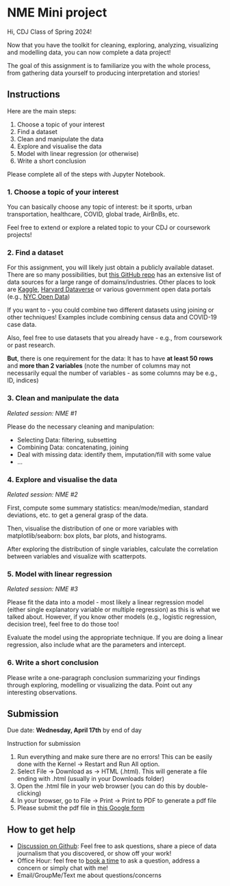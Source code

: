 # NME Mini project

Hi, CDJ Class of Spring 2024!

Now that you have the toolkit for cleaning, exploring, analyzing, visualizing and modelling data, you can now complete a data project!

The goal of this assignment is to familiarize you with the whole process, from gathering data yourself to producing interpretation and stories!

## Instructions

Here are the main steps:
1. Choose a topic of your interest
2. Find a dataset
3. Clean and manipulate the data
4. Explore and visualise the data
5. Model with linear regression (or otherwise)
6. Write a short conclusion

Please complete all of the steps with Jupyter Notebook.

### 1. Choose a topic of your interest

You can basically choose any topic of interest: be it sports, urban transportation, healthcare, COVID, global trade, AirBnBs, etc.

Feel free to extend or explore a related topic to your CDJ or coursework projects!

### 2. Find a dataset

For this assignment, you will likely just obtain a publicly available dataset. There are so many possibilities, but [this GitHub repo](https://github.com/awesomedata/awesome-public-datasets) has an extensive list of data sources for a large range of domains/industries. Other places to look are [Kaggle](https://www.kaggle.com/), [Harvard Dataverse](https://dataverse.harvard.edu/) or various government open data portals (e.g., [NYC Open Data](https://opendata.cityofnewyork.us/))

If you want to - you could combine two different datasets using joining or other techniques! Examples include combining census data and COVID-19 case data.

Also, feel free to use datasets that you already have - e.g., from coursework or past research.

**But**, there is one requirement for the data: It has to have **at least 50 rows** and **more than 2 variables** (note the number of columns may not necessarily equal the number of variables - as some columns may be e.g., ID, indices)

### 3. Clean and manipulate the data

*Related session: NME #1*

Please do the necessary cleaning and manipulation:
- Selecting Data: filtering, subsetting
- Combining Data: concatenating, joining
- Deal with missing data: identify them, imputation/fill with some value
- ...

### 4. Explore and visualise the data

*Related session: NME #2*

First, compute some summary statistics: mean/mode/median, standard deviations, etc. to get a general grasp of the data. 

Then, visualise the distribution of one or more variables with matplotlib/seaborn: box plots, bar plots, and histograms.

After exploring the distribution of single variables, calculate the correlation between variables and visualize with scatterpots.

### 5. Model with linear regression

*Related session: NME #3*

Please fit the data into a model - most likely a linear regression model (either single explanatory variable or multiple regression) as this is what we talked about. However, if you know other models (e.g., logistic regression, decision tree), feel free to do those too! 

Evaluate the model using the appropriate technique. If you are doing a linear regression, also include what are the parameters and intercept.

### 6. Write a short conclusion

Please write a one-paragraph conclusion summarizing your findings through exploring, modelling or visualizing the data. Point out any interesting observations.

## Submission

Due date: **Wednesday, April 17th** by end of day

Instruction for submission
1. Run everything and make sure there are no errors! This can be easily done with the Kernel -> Restart and Run All option.
2. Select File -> Download as -> HTML (.html). This will generate a file ending with .html (usually in your Downloads folder)
3. Open the .html file in your web browser (you can do this by double-clicking)
4. In your browser, go to File -> Print -> Print to PDF to generate a pdf file
5. Please submit the pdf file in [this Google form](https://docs.google.com/forms/d/e/1FAIpQLSd_KefWP_eMm3a8hJhQOetg1EbYXhF2ctnD5ybmIj7m1Zymiw/viewform?usp=sf_link)

## How to get help

- [Discussion on Github](https://github.com/cornelldatajournal/SP24-NME/discussions): Feel free to ask questions, share a piece of data journalism that you discovered, or show off your work!
- Office Hour: feel free to [book a time](https://calendly.com/zz475/cdj-sp24-nme-office-hours) to ask a question, address a concern or simply chat with me!
- Email/GroupMe/Text me about questions/concerns
